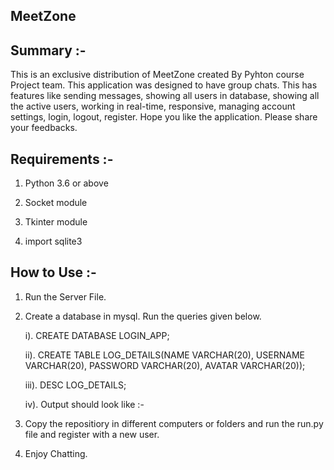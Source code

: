 ## MeetZone


## Summary :-

This is an exclusive distribution of MeetZone created By Pyhton course Project team. This application was designed to have group chats. This has features like sending messages, showing all users in database, showing all the active users, working in real-time, responsive, managing account settings, login, logout, register. Hope you like the application. Please share your feedbacks.


## Requirements :- 

1. Python 3.6 or above

2. Socket module

3. Tkinter module

4. import sqlite3


## How to Use :-

1. Run the Server File.

2. Create a database in mysql. Run the queries given below.

	i). CREATE DATABASE LOGIN_APP;
 
	ii). CREATE TABLE LOG_DETAILS(NAME VARCHAR(20), USERNAME VARCHAR(20), PASSWORD VARCHAR(20), AVATAR VARCHAR(20));
 
	iii). DESC LOG_DETAILS;
 
	iv). Output should look like :- 
 
	
	


3. Copy the repositiory in different computers or folders and run the run.py file and register with a new user.

4. Enjoy Chatting.



